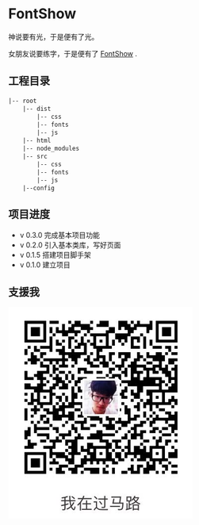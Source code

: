 # FontShow

神说要有光，于是便有了光。

女朋友说要练字，于是便有了 [FontShow](http://fontshow.top/#/main) .


## 工程目录

```
|-- root
    |-- dist
        |-- css
        |-- fonts
        |-- js
    |-- html
    |-- node_modules
    |-- src
        |-- css
        |-- fonts
        |-- js
    |--config
```

## 项目进度

 * v 0.3.0 完成基本项目功能
 * v 0.2.0 引入基本类库，写好页面
 * v 0.1.5 搭建项目脚手架
 * v 0.1.0 建立项目

## 支援我

![支付宝](./img/ali.jpeg)